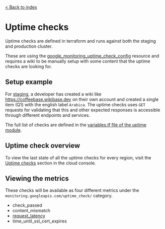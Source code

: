 [< Back to index](README.md)

# Uptime checks

Uptime checks are defined in terraform and runs against both the staging and production cluster.

These are using the [google_monitoring_uptime_check_config](https://registry.terraform.io/providers/hashicorp/google/latest/docs/resources/monitoring_uptime_check_config) resource and requires a wiki to be manually setup with some content that the uptime checks are looking for.

## Setup example

For [staging](../tf/env/staging/uptime.tf), a developer has created a wiki like https://coffeebase.wikibase.dev on their own account and created a single item (Q1) with the english label `Arabica`. The uptime checks uses `GET` requests for validating that this and other expected responses is accessible through different endpoints and services.

The full list of checks are defined in the [variables.tf file of the uptime module](../tf/modules/uptime/variables.tf).

## Uptime check overview

To view the last state of all the uptime checks for every region, visit the [Uptime checks](https://console.cloud.google.com/monitoring/uptime?project=wikibase-cloud) section in the cloud console.
## Viewing the metrics

These checks will be available as four different metrics under the  `monitoring.googleapis.com/uptime_check/` category.

* check_passed
* content_mismatch
* [request_latency](https://console.cloud.google.com/monitoring/metrics-explorer?project=wikibase-cloud&pageState=%7B%22xyChart%22:%7B%22dataSets%22:%5B%7B%22timeSeriesFilter%22:%7B%22filter%22:%22metric.type%3D%5C%22monitoring.googleapis.com%2Fuptime_check%2Frequest_latency%5C%22%20resource.type%3D%5C%22uptime_url%5C%22%22,%22minAlignmentPeriod%22:%2260s%22,%22aggregations%22:%5B%7B%22perSeriesAligner%22:%22ALIGN_MEAN%22,%22crossSeriesReducer%22:%22REDUCE_NONE%22,%22alignmentPeriod%22:%2260s%22,%22groupByFields%22:%5B%5D%7D,%7B%22crossSeriesReducer%22:%22REDUCE_NONE%22,%22alignmentPeriod%22:%2260s%22,%22groupByFields%22:%5B%5D%7D%5D%7D,%22targetAxis%22:%22Y1%22,%22plotType%22:%22LINE%22%7D%5D,%22options%22:%7B%22mode%22:%22COLOR%22%7D,%22constantLines%22:%5B%5D,%22timeshiftDuration%22:%220s%22,%22y1Axis%22:%7B%22label%22:%22y1Axis%22,%22scale%22:%22LINEAR%22%7D%7D,%22isAutoRefresh%22:true,%22timeSelection%22:%7B%22timeRange%22:%221h%22%7D%7D)
* time_until_ssl_cert_expires